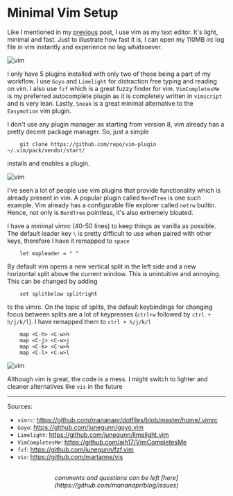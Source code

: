 # Minimal Vim Setup

Like I mentioned in my [previous](https://mananapr.github.io/blog/rice) post, I use vim as my text editor.
It's light, minimal and fast. Just to illustrate how fast it is, I can open my 110MB irc log file in vim instantly and experience no lag whatsoever.  

<picture>
  <img src="/images/vim1.png" alt="vim">
</picture>

I only have 5 plugins installed with only two of those being a part of my workflow.
I use `Goyo` and `Limelight` for distraction free typing and reading on vim. I also use `fzf` which is a great fuzzy finder for vim.
`VimCompletesMe` is my preferred autocomplete plugin as it is completely written in `vimscript` and is very lean.
Lastly, `Sneak` is a great minimal alternative to the `Easymotion` vim plugin.

I don't use any plugin manager as starting from version 8, vim already has a pretty decent package manager.
So, just a simple
```
    git clone https://github.com/repo/vim-plugin ~/.vim/pack/vendor/start/
```
installs and enables a plugin.

<picture>
  <img src="/images/vim2.png" alt="vim">
</picture>

I've seen a lot of people use vim plugins that provide functionality which is already present in vim.
A popular plugin called `NerdTree` is one such example. Vim already has a configurable file explorer called `netrw` builtin.
Hence, not only is `NerdTree` pointless, it's also extremely bloated.

I have a minimal vimrc (40-50 lines) to keep things as vanilla as possible. The default leader key `\` is pretty difficult to use when paired with other keys,
therefore I have it remapped to `space`
```
    let mapleader = " "
```
By default vim opens a new vertical split in the left side and a new horizontal split above the current window.
This is unintuitive and annoying. This can be changed by adding
```
    set splitbelow splitright
```
to the vimrc.
On the topic of splits, the default keybindings for changing focus between splits are a lot of keypresses (`ctrl+w` followed by `ctrl + h/j/k/l`).
I have remapped them to `ctrl + h/j/k/l`
```
    map <C-h> <C-w>h
    map <C-j> <C-w>j
    map <C-k> <C-w>k
    map <C-l> <C-w>l
```

<picture>
  <img src="/images/vim3.png" alt="vim">
</picture>

Although vim is great, the code is a mess. I might switch to lighter and cleaner alternatives like `vis` in the future

---

Sources:

- `vimrc`: <https://github.com/mananapr/dotfiles/blob/master/home/.vimrc>
- `Goyo`: <https://github.com/junegunn/goyo.vim>
- `Limelight`: <https://github.com/junegunn/limelight.vim>
- `VimCompletesMe`: <https://github.com/ajh17/VimCompletesMe>
- `fzf`: <https://github.com/junegunn/fzf.vim>
- `vis`: <https://github.com/martanne/vis>

<br>
<center><i>
comments and questions can be left [here](https://github.com/mananapr/blog/issues)
</i></center>
